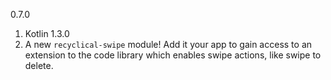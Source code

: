0.7.0

1. Kotlin 1.3.0
2. A new `recyclical-swipe` module! Add it your app to gain access to an extension to the code library which enables swipe actions, like swipe to delete. 